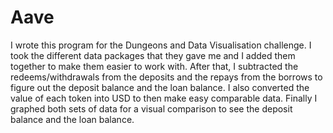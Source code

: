 # Aave

I wrote this program for the Dungeons and Data Visualisation challenge. 
I took the different data packages that they gave me and I added them together to make them easier to work with. 
After that, I subtracted the redeems/withdrawals from the deposits and the repays from the borrows to figure out the deposit balance and the loan balance. 
I also converted the value of each token into USD to then make easy comparable data. 
Finally I graphed both sets of data for a visual comparison to see the deposit balance and the loan balance.
